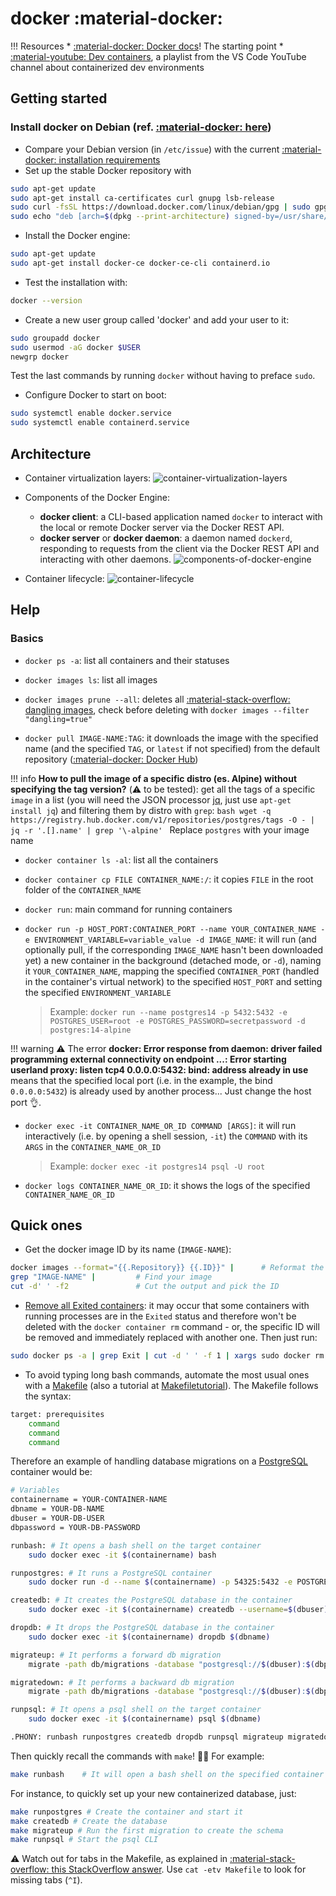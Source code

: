 # docker :material-docker:

!!! Resources
    * [:material-docker: Docker docs](https://docs.docker.com/)! The starting point
    * [:material-youtube: Dev containers](https://www.youtube.com/playlist?list=PLj6YeMhvp2S5G_X6ZyMc8gfXPMFPg3O31), a playlist from the VS Code YouTube channel about containerized dev environments

## Getting started

### Install docker on Debian (ref. [:material-docker: here](https://docs.docker.com/engine/install/debian/))

* Compare your Debian version (in `/etc/issue`) with the current [:material-docker: installation requirements](https://docs.docker.com/engine/install/debian/#os-requirements)
* Set up the stable Docker repository with 
```bash
sudo apt-get update
sudo apt-get install ca-certificates curl gnupg lsb-release
sudo curl -fsSL https://download.docker.com/linux/debian/gpg | sudo gpg --dearmor -o /usr/share/keyrings/docker-archive-keyring.gpg
sudo echo "deb [arch=$(dpkg --print-architecture) signed-by=/usr/share/keyrings/docker-archive-keyring.gpg] https://download.docker.com/linux/debian $(lsb_release -cs) stable" | sudo tee /etc/apt/sources.list.d/docker.list > /dev/null
```
* Install the Docker engine:
```bash
sudo apt-get update
sudo apt-get install docker-ce docker-ce-cli containerd.io
```
* Test the installation with:
```bash
docker --version
```
* Create a new user group called 'docker' and add your user to it:
```bash
sudo groupadd docker
sudo usermod -aG docker $USER
newgrp docker
```
Test the last commands by running `docker` without having to preface `sudo`.
* Configure Docker to start on boot:
```bash
sudo systemctl enable docker.service
sudo systemctl enable containerd.service
```

## Architecture

* Container virtualization layers:
![container-virtualization-layers](https://docs.microsoft.com/en-us/learn/modules/intro-to-docker-containers/media/5-efficient-use-hardware.svg)

* Components of the Docker Engine:
    * **docker client**: a CLI-based application named `docker` to interact with the local or remote Docker server via the Docker REST API. 
    * **docker server** or **docker daemon**: a daemon named `dockerd`, responding to requests from the client via the Docker REST API and interacting with other daemons.
![components-of-docker-engine](https://docs.microsoft.com/en-us/learn/modules/intro-to-docker-containers/media/2-docker-architecture.svg)

* Container lifecycle:
![container-lifecycle](https://docs.microsoft.com/en-us/learn/modules/intro-to-docker-containers/media/4-docker-container-lifecycle.svg)

## Help

### Basics

* `docker ps -a`: list all containers and their statuses

* `docker images ls`: list all images
* `docker images prune --all`: deletes all [:material-stack-overflow: dangling images](https://stackoverflow.com/a/45143234), check before deleting with `docker images --filter "dangling=true"`
* `docker pull IMAGE-NAME:TAG`: it downloads the image with the specified name (and the specified `TAG`, or `latest` if not specified) from the default repository ([:material-docker: Docker Hub](https://hub.docker.com))

!!! info
    **How to pull the image of a specific distro (es. Alpine) without specifying the tag version?** (:warning: to be tested): get all the tags of a specific `image` in a list (you will need the JSON processor [jq](https://stedolan.github.io/jq/), just use `apt-get install jq`) and filtering them by distro with `grep`:
    ```bash
    wget -q https://registry.hub.docker.com/v1/repositories/postgres/tags -O - | jq -r '.[].name' | grep '\-alpine'
    ```
    Replace `postgres` with your image name

* `docker container ls -al`: list all the containers
* `docker container cp FILE CONTAINER_NAME:/`: it copies `FILE` in the root folder of the `CONTAINER_NAME`

* `docker run`: main command for running containers
* `docker run -p HOST_PORT:CONTAINER_PORT --name YOUR_CONTAINER_NAME -e ENVIRONMENT_VARIABLE=variable_value -d IMAGE_NAME`: it will run (and optionally pull, if the corresponding `IMAGE_NAME` hasn't been downloaded yet) a new container in the background (detached mode, or `-d`), naming it `YOUR_CONTAINER_NAME`, mapping the specified `CONTAINER_PORT` (handled in the container's virtual network) to the specified `HOST_PORT` and setting the specified `ENVIRONMENT_VARIABLE`

    > Example: `docker run --name postgres14 -p 5432:5432 -e POSTGRES_USER=root -e POSTGRES_PASSWORD=secretpassword -d postgres:14-alpine`

!!! warning :warning: 
    The error **docker: Error response from daemon: driver failed programming external connectivity on endpoint ...: Error starting userland proxy: listen tcp4 0.0.0.0:5432: bind: address already in use** means that the specified local port (i.e. in the example, the bind `0.0.0.0:5432`) is already used by another process... Just change the host port :ok_hand:.

* `docker exec -it CONTAINER_NAME_OR_ID COMMAND [ARGS]`: it will run interactively (i.e. by opening a shell session, `-it`) the `COMMAND` with its `ARGS` in the `CONTAINER_NAME_OR_ID`

    > Example: `docker exec -it postgres14 psql -U root`

* `docker logs CONTAINER_NAME_OR_ID`: it shows the logs of the specified `CONTAINER_NAME_OR_ID`

## Quick ones

* Get the docker image ID by its name (`IMAGE-NAME`):
```bash
docker images --format="{{.Repository}} {{.ID}}" |      # Reformat the output of 'docker images'
grep "IMAGE-NAME" |         # Find your image
cut -d' ' -f2               # Cut the output and pick the ID
```

* [Remove all Exited containers](https://coderwall.com/p/zguz_w/docker-remove-all-exited-containers): it may occur that some containers with running processes are in the `Exited` status and therefore won't be deleted with the `docker container rm` command - or, the specific ID will be removed and immediately replaced with another one. Then just run:
```bash
sudo docker ps -a | grep Exit | cut -d ' ' -f 1 | xargs sudo docker rm
```

* To avoid typing long bash commands, automate the most usual ones with a [Makefile](https://www.gnu.org/software/make/manual/make.html) (also a tutorial at [Makefiletutorial](https://makefiletutorial.com/)). The Makefile follows the syntax:
```bash
target: prerequisites
    command
    command
    command
```
Therefore an example of handling database migrations on a [PostgreSQL](./../db/postgres.md) container would be:
```bash
# Variables
containername = YOUR-CONTAINER-NAME
dbname = YOUR-DB-NAME
dbuser = YOUR-DB-USER
dbpassword = YOUR-DB-PASSWORD

runbash: # It opens a bash shell on the target container
	sudo docker exec -it $(containername) bash

runpostgres: # It runs a PostgreSQL container
	sudo docker run -d --name $(containername) -p 54325:5432 -e POSTGRES_DB=root -e POSTGRES_USER=$(dbuser) -e POSTGRES_PASSWORD=$(dbpassword) postgres:14-alpine

createdb: # It creates the PostgreSQL database in the container
	sudo docker exec -it $(containername) createdb --username=$(dbuser) --owner=$(dbuser) $(dbname)

dropdb: # It drops the PostgreSQL database in the container
	sudo docker exec -it $(containername) dropdb $(dbname)

migrateup: # It performs a forward db migration
	migrate -path db/migrations -database "postgresql://$(dbuser):$(dbpassword)@localhost:54325/$(dbname)?sslmode=disable" -verbose up

migratedown: # It performs a backward db migration
	migrate -path db/migrations -database "postgresql://$(dbuser):$(dbpassword)@localhost:54325/$(dbname)?sslmode=disable" -verbose down	

runpsql: # It opens a psql shell on the target container
	sudo docker exec -it $(containername) psql $(dbname)

.PHONY: runbash runpostgres createdb dropdb runpsql migrateup migratedown
```
Then quickly recall the commands with `make`! 🎉🎊 For example:
```bash
make runbash    # It will open a bash shell on the specified container
```
For instance, to quickly set up your new containerized database, just:
```bash
make runpostgres # Create the container and start it
make createdb # Create the database
make migrateup # Run the first migration to create the schema
make runpsql # Start the psql CLI
```
:warning: Watch out for tabs in the Makefile, as explained in [:material-stack-overflow: this StackOverflow answer](https://stackoverflow.com/a/16945143). Use `cat -etv Makefile` to look for missing tabs (`^I`).
